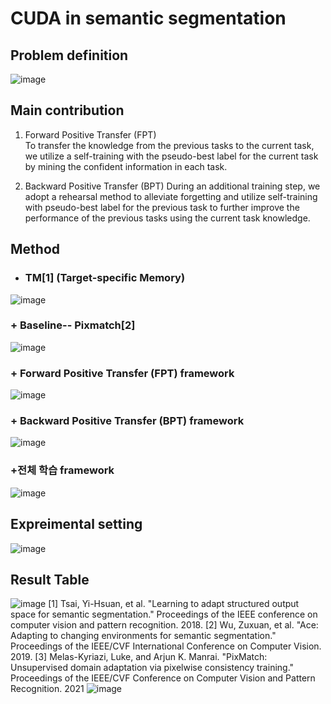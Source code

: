 # CUDA in semantic segmentation

## Problem definition 
![image](https://user-images.githubusercontent.com/33536599/174297258-5ffafc19-f632-4bb2-8fb6-d2d61941c81e.png)

## Main contribution
1. Forward Positive Transfer (FPT)  
 To transfer the knowledge from the previous tasks to the current task, we utilize a self-training with the pseudo-best label for the current task by mining the confident information in each task.


2. Backward Positive Transfer (BPT) 
 During an additional training step, we adopt a rehearsal method to alleviate forgetting and utilize self-training with pseudo-best label for the previous task to further improve the performance of the previous tasks using the current task knowledge.


## Method

+ ### TM[1] (Target-specific Memory)
![image](https://user-images.githubusercontent.com/33536599/174299080-65ab91ca-2129-4e07-b6d5-1a6284cbca1a.png)

### + Baseline-- Pixmatch[2]
![image](https://user-images.githubusercontent.com/33536599/174299226-1424c901-197b-4995-807d-078034995458.png)

###  + Forward Positive Transfer (FPT) framework
![image](https://user-images.githubusercontent.com/33536599/174299691-be645625-6fad-44bd-a4d0-701fc46b96e9.png)

###  + Backward Positive Transfer (BPT) framework
![image](https://user-images.githubusercontent.com/33536599/174299532-d411d2fd-100d-4a62-8567-08eebd7afe2c.png)

### +전체 학습 framework
![image](https://user-images.githubusercontent.com/33536599/174300287-9d7a3e48-16ad-43d2-9429-d5d22bdd6ce2.png)

## Expreimental setting
![image](https://user-images.githubusercontent.com/33536599/174300403-89855059-df81-4382-a8d1-6303a4c7b86b.png)

## Result Table
![image](https://user-images.githubusercontent.com/33536599/174300547-954073da-3aa6-4bd3-88cd-f67822a92dfc.png)
[1] Tsai, Yi-Hsuan, et al. "Learning to adapt structured output space for semantic segmentation." Proceedings of the IEEE conference on computer vision and pattern recognition. 2018.
[2] Wu, Zuxuan, et al. "Ace: Adapting to changing environments for semantic segmentation." Proceedings of the IEEE/CVF International Conference on Computer Vision. 2019.
[3] Melas-Kyriazi, Luke, and Arjun K. Manrai. "PixMatch: Unsupervised domain adaptation via pixelwise consistency training." Proceedings of the IEEE/CVF Conference on Computer Vision and Pattern Recognition. 2021
![image](https://user-images.githubusercontent.com/33536599/174300575-83576b37-e33c-43e4-87fe-8a928ed2e1ae.png)


